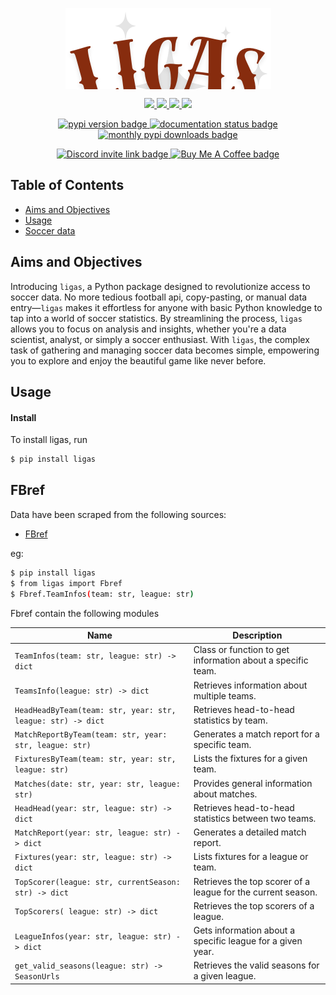 <p align="center" style="overflow: hidden; height: 130px;">
  <img src="https://github.com/EDJINEDJA/ligas/blob/main/docs/images/ligasv1.png" alt="ligas logo" style="clip-path: inset(0 0 20px 0);">
</p>
<p align="center">
    <a href="https://github.com/EDJINEDJA/ligas/blob/main/LICENSE" alt="Licence">
        <img src="https://img.shields.io/badge/license-MIT-yellow.svg" />
    </a> 
    <a href="https://github.com/EDJINEDJA/ligas/commits/main" alt="Commits">
        <img src="https://img.shields.io/github/last-commit/EDJINEDJA/ligas/main" />
    </a>
    <a href="https://github.com/EDJINEDJA/ligas" alt="Activity">
        <img src="https://img.shields.io/badge/contributions-welcome-orange.svg" />
    </a>
    <a href="https://github.com/EDJINEDJA/ligas" alt="Web Status">
        <img src="https://img.shields.io/website?down_color=red&down_message=down&up_color=success&up_message=up&url=http%3A%2F%2Fmatthaythornthwaite.pythonanywhere.com%2F" />
    </a>
</p>
<p align="center">
  <a href="https://pypi.org/project/ligas/">
    <img src="https://img.shields.io/pypi/v/ligas.svg", alt="pypi version badge"></img>
  </a>
  <a href="https://ligas.readthedocs.io/en/latest/">
    <img src="https://readthedocs.org/projects/nrc4d/badge/?version=latest" alt="documentation status badge"/></img>
  </a>
  <a href="https://pypi.org/project/ligas/">
    <img src="https://img.shields.io/pypi/dm/ligas.svg" alt="monthly pypi downloads badge"/></img>
  </a>
</p>

<p align="center">
  <a href=https://discord.gg/GTHc77sK>
    <img src="https://dcbadge.limes.pink/api/server/GTHc77sK" alt="Discord invite link badge"></img>
  </a>
  <a href="https://buymeacoffee.com/automatica">
    <img src="https://www.buymeacoffee.com/assets/img/custom_images/orange_img.png" alt="Buy Me A Coffee badge"></img>
  </a>
</p>

## Table of Contents

<!--ts-->
* [Aims and Objectives](#Aims-and-Objectives)
* [Usage](#Usage)
* [Soccer data](#Soccer-data)
<!--te-->

## Aims and Objectives

Introducing `ligas`, a Python package designed to revolutionize access to soccer data. No more tedious football api, copy-pasting, or manual data entry—`ligas` makes it effortless for anyone with basic Python knowledge to tap into a world of soccer statistics. By streamlining the process, `ligas` allows you to focus on analysis and insights, whether you're a data scientist, analyst, or simply a soccer enthusiast. With `ligas`, the complex task of gathering and managing soccer data becomes simple, empowering you to explore and enjoy the beautiful game like never before.


## Usage
#### Install

To install ligas, run
```bash
$ pip install ligas
```

## FBref
Data have been scraped from the following sources:
* [FBref](https://fbref.com/fr/)

eg:
```bash
$ pip install ligas
$ from ligas import Fbref
$ Fbref.TeamInfos(team: str, league: str)
```
Fbref contain the following modules

| **Name**                                 | **Description**                        |
|------------------------------------------|----------------------------------------|
| `TeamInfos(team: str, league: str) -> dict` | Class or function to get information about a specific team.|
| `TeamsInfo(league: str) -> dict`            | Retrieves information about multiple teams.|
| `HeadHeadByTeam(team: str, year: str, league: str) -> dict`| Retrieves head-to-head statistics by team.|
| `MatchReportByTeam(team: str, year: str, league: str)`     | Generates a match report for a specific team.|
| `FixturesByTeam(team: str, year: str, league: str)`        | Lists the fixtures for a given team.|
| `Matches(date: str, year: str, league: str)`               | Provides general information about matches.|
| `HeadHead(year: str, league: str) -> dict`                 | Retrieves head-to-head statistics between two teams.|
| `MatchReport(year: str, league: str) -> dict`              | Generates a detailed match report.|
| `Fixtures(year: str, league: str) -> dict`                 | Lists fixtures for a league or team.|
| `TopScorer(league: str, currentSeason: str) -> dict` | Retrieves the top scorer of a league for the current season.|
| `TopScorers( league: str) -> dict`   | Retrieves the top scorers of a league.|
| `LeagueInfos(year: str, league: str) -> dict` | Gets information about a specific league for a given year.|
| `get_valid_seasons(league: str) -> SeasonUrls` | Retrieves the valid seasons for a given league.

